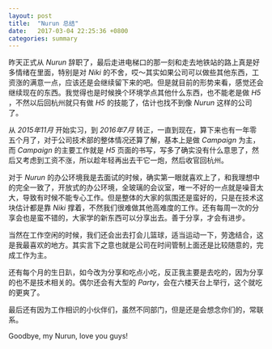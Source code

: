 ```yaml
---
layout: post
title:  "Nurun 总结"
date:   2017-03-04 22:25:36 +0800
categories: summary
---
```


昨天正式从 *Nurun* 辞职了，最后走进电梯口的那一刻和走去地铁站的路上真是好多情绪在里面，特别是对 *Niki* 的不舍，哎～其实如果公司可以做些其他东西，工资涨的满意一点，应该还是会继续留下来的吧。但是就目前的形势来看，感觉还会继续现在的东西。我觉得也是时候换个环境学点其他什么东西，也不能老是做 *H5* ，不然以后回杭州就只有做 *H5* 的技能了，估计也找不到像 *Nurun* 这样的公司了。

从 *2015年11月* 开始实习，到 *2016年7月* 转正，一直到现在，算下来也有一年零五个月了，对于公司技术部的整体情况还算了解，基本上是做 *Campaign* 为主，而 *Campaign* 的主要工作就是 *H5* 页面的书写，写多了确实没有什么意思了，然后又考虑到工资不涨，所以趁年轻再出去干它一炮，然后收官回杭州。

对于 *Nurun* 的办公环境我是去面试的时候，确实第一眼就喜欢上了，和我理想中的完全一致了，开放式的办公环境，全玻璃的会议室，唯一不好的一点就是噪音太大，导致有时候不能专心工作。但是整体的大家的氛围还是蛮好的，只是在技术这块估计都是靠 *Niki* 撑着，不然我们很难做其他高难度的工作。还有每周一次的分享会也是蛮不错的，大家学的新东西可以分享出去。善于分享，才会有进步。

当然在工作空闲的时候，我们还会出去打会儿篮球，适当运动一下，劳逸结合，这是我最喜欢的地方。其实言下之意也就是公司在时间管制上面还是比较随意的，完成工作为主。

还有每个月的生日趴，如今改为分享和吃点小吃，反正我主要是去吃的，因为分享的也不是技术相关的。偶尔还会有大型的 *Party*，会在六楼天台上举行，这个就吃的更爽了。

最后还有因为工作相识的小伙伴们，虽然不同部门，但是还是会想念你们的，常联系。

Goodbye, my Nurun, love you guys!